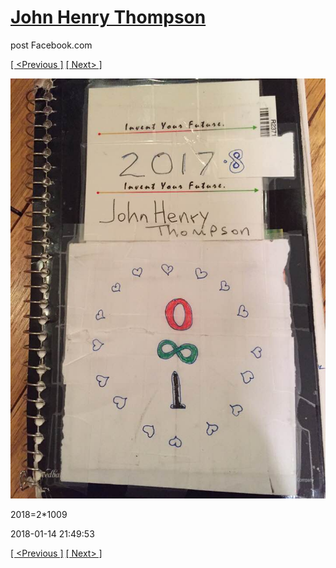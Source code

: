 # [John Henry Thompson](../README.md)
post Facebook.com

[[ <Previous ]](2018-01-15-1.md) [[ Next> ]](2018-01-13-1.md)

[![](../media/2018-01-14/Timeline-Photos-2018-2-1009.jpg)](../README.md)

2018=2*1009

2018-01-14 21:49:53

[[ <Previous ]](2018-01-15-1.md) [[ Next> ]](2018-01-13-1.md)
